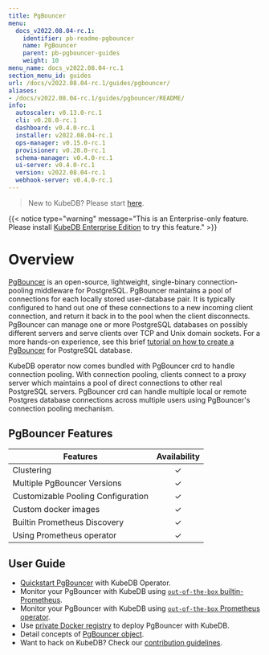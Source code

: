 ```yaml
---
title: PgBouncer
menu:
  docs_v2022.08.04-rc.1:
    identifier: pb-readme-pgbouncer
    name: PgBouncer
    parent: pb-pgbouncer-guides
    weight: 10
menu_name: docs_v2022.08.04-rc.1
section_menu_id: guides
url: /docs/v2022.08.04-rc.1/guides/pgbouncer/
aliases:
- /docs/v2022.08.04-rc.1/guides/pgbouncer/README/
info:
  autoscaler: v0.13.0-rc.1
  cli: v0.28.0-rc.1
  dashboard: v0.4.0-rc.1
  installer: v2022.08.04-rc.1
  ops-manager: v0.15.0-rc.1
  provisioner: v0.28.0-rc.1
  schema-manager: v0.4.0-rc.1
  ui-server: v0.4.0-rc.1
  version: v2022.08.04-rc.1
  webhook-server: v0.4.0-rc.1
---
```


> New to KubeDB? Please start [here](/docs/v2022.08.04-rc.1/README).

{{< notice type="warning" message="This is an Enterprise-only feature. Please install [KubeDB Enterprise Edition](/docs/v2022.08.04-rc.1/setup/install/enterprise) to try this feature." >}}

# Overview

[PgBouncer](https://pgbouncer.github.io/) is an open-source, lightweight, single-binary connection-pooling middleware for PostgreSQL. PgBouncer maintains a pool of connections for each locally stored user-database pair. It is typically configured to hand out one of these connections to a new incoming client connection, and return it back in to the pool when the client disconnects. PgBouncer can manage one or more PostgreSQL databases on possibly different servers and serve clients over TCP and Unix domain sockets. For a more hands-on experience, see this brief [tutorial on how to create a PgBouncer](https://pgdash.io/blog/pgbouncer-connection-pool.html) for PostgreSQL database.

KubeDB operator now comes bundled with PgBouncer crd to handle connection pooling. With connection pooling, clients connect to a proxy server which maintains a pool of direct connections to other real PostgreSQL servers. PgBouncer crd can handle multiple local or remote Postgres database connections across multiple users using PgBouncer's connection pooling mechanism.

## PgBouncer Features

| Features                           | Availability |
|------------------------------------| :----------: |
| Clustering                         |   &#10003;   |
| Multiple PgBouncer Versions        |   &#10003;   |
| Customizable Pooling Configuration |   &#10003;   |
| Custom docker images               |   &#10003;   |
| Builtin Prometheus Discovery       |   &#10003;   |
| Using Prometheus operator          |   &#10003;   |

## User Guide

- [Quickstart PgBouncer](/docs/v2022.08.04-rc.1/guides/pgbouncer/quickstart/quickstart) with KubeDB Operator.
- Monitor your PgBouncer with KubeDB using [`out-of-the-box` builtin-Prometheus](/docs/v2022.08.04-rc.1/guides/pgbouncer/monitoring/using-builtin-prometheus).
- Monitor your PgBouncer with KubeDB using [`out-of-the-box` Prometheus operator](/docs/v2022.08.04-rc.1/guides/pgbouncer/monitoring/using-prometheus-operator).
- Use [private Docker registry](/docs/v2022.08.04-rc.1/guides/pgbouncer/private-registry/using-private-registry) to deploy PgBouncer with KubeDB.
- Detail concepts of [PgBouncer object](/docs/v2022.08.04-rc.1/guides/pgbouncer/concepts/pgbouncer).
- Want to hack on KubeDB? Check our [contribution guidelines](/docs/v2022.08.04-rc.1/CONTRIBUTING).
